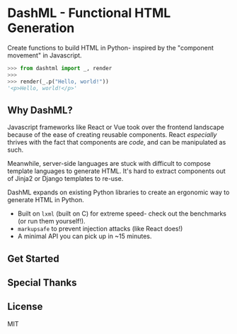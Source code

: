 DashML - Functional HTML Generation
====================================

Create functions to build HTML in Python- inspired by the "component movement" in Javascript.

```python
>>> from dashtml import _, render
>>>
>>> render(_.p("Hello, world!"))
'<p>Hello, world!</p>'
```

## Why DashML?

Javascript frameworks like React or Vue took over the frontend landscape because of the ease of creating reusable components. React _especially_ thrives with the fact that components are _code_, and can be manipulated as such.

Meanwhile, server-side languages are stuck with difficult to compose template languages to generate HTML. It's hard to extract components out of Jinja2 or Django templates to re-use.

DashML expands on existing Python libraries to create an ergonomic way to generate HTML in Python.

* Built on `lxml` (built on C) for extreme speed- check out the benchmarks (or run them yourself!).
* `markupsafe` to prevent injection attacks (like React does!)
* A minimal API you can pick up in ~15 minutes.

## Get Started

## Special Thanks

## License

MIT
